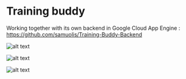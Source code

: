 # Training buddy

Working together with its own backend in Google Cloud App Engine : https://github.com/samuolis/Training-Buddy-Backend

![alt text](https://user-images.githubusercontent.com/28056781/48670573-67f00a00-eb22-11e8-9454-cbfb9dd74bd1.jpg)

![alt text](https://user-images.githubusercontent.com/28056781/48670574-67f00a00-eb22-11e8-90c5-6534b2c5254b.jpg)

![alt text](https://user-images.githubusercontent.com/28056781/48670575-67f00a00-eb22-11e8-8985-82604925fe45.jpg)
